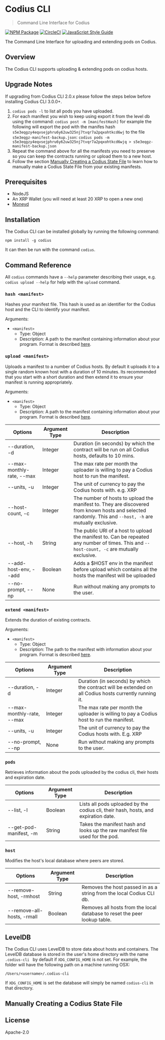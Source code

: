 # Codius CLI
> Command Line Interface for Codius

[![NPM Package](https://img.shields.io/npm/v/codius.svg?style=flat)](https://npmjs.org/package/codius)
[![CircleCI](https://circleci.com/gh/codius/codius.svg?style=shield)](https://circleci.com/gh/codius/codius)
[![JavaScript Style Guide](https://img.shields.io/badge/code_style-standard-brightgreen.svg)](https://standardjs.com)

The Command Line Interface for uploading and extending pods on Codius.

## Overview
The Codius CLI supports uploading & extending pods on codius hosts.

## Upgrade Notes
If upgrading from Codius CLI 2.0.x please follow the steps below before installing Codius CLI 3.0.0+.

1. `codius pods -l` to list all pods you have uploaded.
1. For each manifest you wish to keep using export it from the level db using the command:
`codius post -m [manifestHash]` for example the following will export the pod with the manifes hash `s5e3eqgzy4eqvsejphru6y62uw325nj7tvqr7a2pqxohtkcd6wj` to the file `s5e3eqgz-manifest-backup.json`:
`codius pods -m s5e3eqgzy4eqvsejphru6y62uw325nj7tvqr7a2pqxohtkcd6wjq > s5e3eqgz-manifest-backup.json`
1. Repeat the command above for all the manifests you need to preserve so you can keep the contracts running or upload them to a new host.
1. Follow the section [Manually Creating a Codius State File](#manually-creating-a-codius-state-file) to learn how to manually make a Codius State File from your existing manifests.

## Prerequisites

* NodeJS
* An XRP Wallet (you will need at least 20 XRP to open a new one)
* [Moneyd](https://github.com/interledgerjs/moneyd)

## Installation
The Codius CLI can be installed globally by running the following command:
```
npm install -g codius
```

It can then be run with the command `codius`.

## Command Reference
All `codius` commands have a `--help` parameter describing their usage, e.g. `codius upload --help` for help with the `upload` command.
<!---
### `config <manifest>`
Hashes the private variables object in your manifest. The manifest is automatically
updated with the new nonce and hash values. Requires one or more options to do anything.

Arguments:
* `<manifest>`:
   * Type: Object
   * Description: A path to a manifest containing information about your program. Format is described [here](https://github.com/codius/manifest).

| Options                   | Argument Type | Description                                                                      |
|---------------------------|---------------|----------------------------------------------------------------------------------|
| --nonce, -n               | None          | Generates the nonce for the hash of the private variable object in the manifest. |
| --private-var-hash, --pvh | None          | Generates a hash of the private variable object in the manifest.                 |


### `validate <manifest>`
Validates the manifest against the manifest schema as described [here](https://github.com/codius/manifest).

Arguments:
* `<manifest>`
  * Type: Object
  * Description: A path to a manifest containing information about your program. Format is described [here](https://github.com/codius/manifest).

--->

### `hash <manifest>`
Hashes your manifest file. This hash is used as an identifier for the Codius host and the CLI to identify your manifest.

Arguments:
* `<manifest>`
  * Type: Object
  * Description: A path to the manifest containing information about your program. Format is described [here](https://github.com/codius/manifest).

### `upload <manifest>`
Uploads a manifest to a number of Codius hosts. By default it uploads it to a single random known host with a duration of 10 minutes.
Its recommended that you start with a short duration and then extend it to ensure your manifest is running appropriately.

Arguments:
* `<manifest>`
  * Type: Object
  * Description: A path to the manifest containing information about your program. Format is described [here](https://github.com/codius/manifest).

| Options                   | Argument Type | Description                                                                                                                                              |
|---------------------------|---------------|----------------------------------------------------------------------------------------------------------------------------------------------------------|
| --duration, -d            | Integer       | Duration (in seconds) by which the contract will be run on all Codius hosts, defaults to 10 mins.                                                        |
| --max-monthly-rate, --max | Integer       | The max rate per month the uploader is willing to pay a Codius host to run the manifest.                                                                 |
| --units, -u               | Integer       | The unit of currency to pay the Codius hosts with. e.g. XRP                                                                                              |
| --host-count, -c          | Integer       | The number of hosts to upload the manifest to. They are discovered from known hosts and selected randomly. This and `--host, -h` are mutually exclusive. |
| --host, -h                | String        | The public URI of a host to upload the manifest to. Can be repeated any number of times. This and `--host-count, -c` are mutually exclusive.             |
| --add-host-env, --add     | Boolean       | Adds a $HOST env in the manifest before upload which contains all the hosts the manifest will be uploaded                                                |
| --no-prompt, --np         | None          | Run without making any prompts to the user.                                                                                                              |

### `extend <manifest>`
Extends the duration of existing contracts.

Arguments:
* `<manifest>`
  * Type: Object
  * Description: The path to the manifest with information about your program. Format is described [here](https://github.com/codius/manifest).

| Options                   | Argument Type | Description                                                                                            |
|---------------------------|---------------|--------------------------------------------------------------------------------------------------------|
| --duration, -d            | Integer       | Duration (in seconds) by which the contract will be extended on all Codius hosts currently running it. |
| --max-monthly-rate, --max | Integer       | The max rate per month the uploader is willing to pay a Codius host to run the manifest.               |
| --units, -u               | Integer       | The unit of currency to pay the Codius hosts with. E.g. XRP                                            |
| --no-prompt, --np         | None          | Run without making any prompts to the user.                                                            |

### `pods`
Retrieves information about the pods uploaded by the codius cli, their hosts and expiration date.

| Options                | Argument Type | Description                                                                       |
|------------------------|---------------|-----------------------------------------------------------------------------------|
| --list, -l             | Boolean       | Lists all pods uploaded by the codius cli, their hash, hosts, and expiration date. |
| --get-pod-manifest, -m | String        | Takes the manifest hash and looks up the raw manifest file used for the pod.      |

### `host`
Modifies the host's local database where peers are stored.

| Options                    | Argument Type | Description                                                               |
|----------------------------|---------------|---------------------------------------------------------------------------|
| --remove-host, -rmhost     | String        | Removes the host passed in as a string from the local Codius CLI db.       |
| --remove-all-hosts, -rmall | Boolean       | Removes all hosts from the local database to reset the peer lookup table. |

## LevelDB
The Codius CLI uses LevelDB to store data about hosts and containers. The LevelDB database is stored in the user's home directory with the name ```.codius-cli ``` by default if ```XDG_CONFIG_HOME``` is not set. For example, the folder will have the following path on a machine running OSX:
```
/Users/<username>/.codius-cli
```
If ```XDG_CONFIG_HOME``` is set the database will simply be named `codius-cli` in that directory.

## Manually Creating a Codius State File


## License
Apache-2.0
